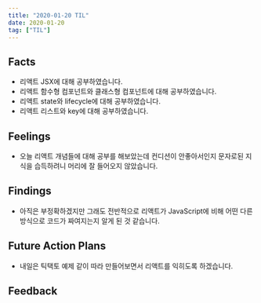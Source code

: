 ```yaml
---
title: "2020-01-20 TIL"
date: 2020-01-20
tag: ["TIL"]
---
```


## Facts

- 리액트 JSX에 대해 공부하였습니다.
- 리액트 함수형 컴포넌트와 클래스형 컴포넌트에 대해 공부하였습니다.
- 리액트 state와 lifecycle에 대해 공부하였습니다.
- 리액트 리스트와 key에 대해 공부하였습니다.

## Feelings

- 오늘 리액트 개념들에 대해 공부를 해보았는데 컨디션이 안좋아서인지 문자로된 지식을 습득하려니 머리에 잘 들어오지 않았습니다.

## Findings

- 아직은 부정확하겠지만 그래도 전반적으로 리액트가 JavaScript에 비해 어떤 다른방식으로 코드가 짜여지는지 알게 된 것 같습니다.

## Future Action Plans

- 내일은 틱택토 예제 같이 따라 만들어보면서 리액트를 익히도록 하겠습니다.

## Feedback
